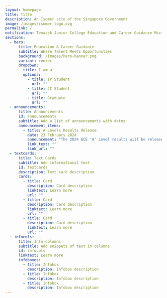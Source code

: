 ```yaml
---
layout: homepage
title: Title
description: An Isomer site of the Singapore Government
image: /images/isomer-logo.svg
permalink: /
notification: Temasek Junior College Education and Career Guidance Microsite
sections:
  - hero:
      title: Education & Career Guidance
      subtitle: Where Talent Meets Opportunities
      background: /images/hero-banner.png
      variant: center
      dropdown:
        title: I am a
        options:
          - title: IP Student
            url: ""
          - title: JC Student
            url: ""
          - title: Graduate
            url: ""
  - announcements:
      title: Announcements
      id: announcements
      subtitle: Add a list of announcements with dates
      announcement_items:
        - title: A Levels Results Release
          date: 23 February 2024
          announcement: "The 2024 GCE 'A' Level results will be released at xx:xxhrs. "
          link_text: ""
          link_url: ""
  - textcards:
      title: Text Cards
      subtitle: Add informational text
      id: textcards
      description: Text card description
      cards:
        - title: Card
          description: Card description
          linktext: Learn more
          url: ""
        - title: Card
          description: Card description
          linktext: Learn more
          url: ""
        - title: Card
          description: Card description
          linktext: Learn more
          url: ""
  - infocols:
      title: Info-columns
      subtitle: Add snippets of text in columns
      id: infocols
      linktext: Learn more
      infoboxes:
        - title: Infobox
          description: Infobox description
        - title: Infobox
          description: Infobox description
        - title: Infobox
          description: Infobox description
---
```

